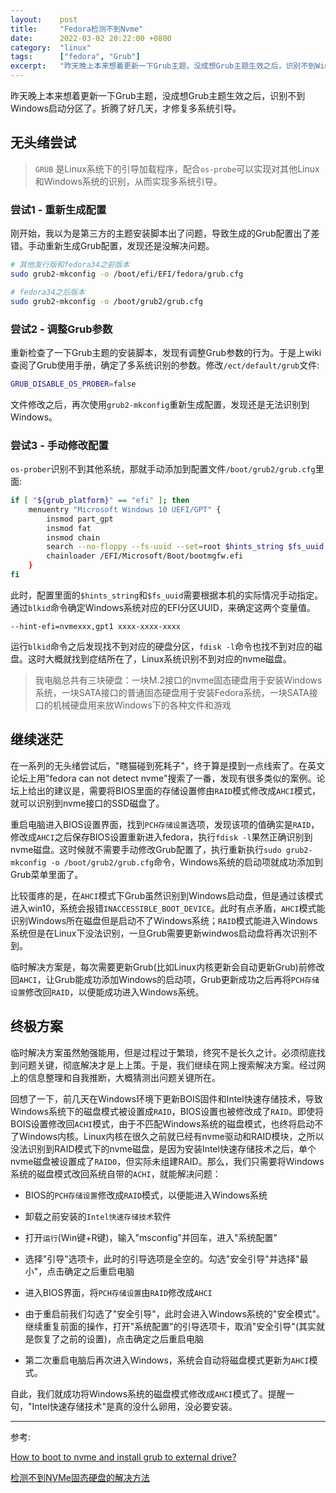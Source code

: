```yaml
---
layout:    post
title:     "Fedora检测不到Nvme"
date:      2022-03-02 20:22:00 +0800
category:  "linux"
tags:      ["fedora", "Grub"]
excerpt:   "昨天晚上本来想着更新一下Grub主题，没成想Grub主题生效之后，识别不到Windows启动分区了。折腾了好几天，才修复多系统引导。"
---
```



昨天晚上本来想着更新一下Grub主题，没成想Grub主题生效之后，识别不到Windows启动分区了。折腾了好几天，才修复多系统引导。

## 无头绪尝试

> `GRUB` 是Linux系统下的引导加载程序，配合`os-probe`可以实现对其他Linux和Windows系统的识别，从而实现多系统引导。

### 尝试1 - 重新生成配置

刚开始，我以为是第三方的主题安装脚本出了问题，导致生成的Grub配置出了差错。手动重新生成Grub配置，发现还是没解决问题。

````bash
# 其他发行版和fedora34之前版本
sudo grub2-mkconfig -o /boot/efi/EFI/fedora/grub.cfg

# fedora34之后版本
sudo grub2-mkconfig -o /boot/grub2/grub.cfg
````

### 尝试2 - 调整Grub参数

重新检查了一下Grub主题的安装脚本，发现有调整Grub参数的行为。于是上wiki查阅了Grub使用手册，确定了多系统识别的参数。修改`/ect/default/grub`文件:

````bash
GRUB_DISABLE_OS_PROBER=false
````

文件修改之后，再次使用`grub2-mkconfig`重新生成配置，发现还是无法识别到Windows。

### 尝试3 - 手动修改配置

`os-prober`识别不到其他系统，那就手动添加到配置文件`/boot/grub2/grub.cfg`里面:

````bash
if [ "${grub_platform}" == "efi" ]; then
    menuentry "Microsoft Windows 10 UEFI/GPT" {
        insmod part_gpt
        insmod fat
        insmod chain
        search --no-floppy --fs-uuid --set=root $hints_string $fs_uuid
        chainloader /EFI/Microsoft/Boot/bootmgfw.efi
    }
fi
````

此时，配置里面的`$hints_string`和`$fs_uuid`需要根据本机的实际情况手动指定。通过`blkid`命令确定Windows系统对应的EFI分区UUID，来确定这两个变量值。

````text
--hint-efi=nvmexxx,gpt1 xxxx-xxxx-xxxx
````

运行`blkid`命令之后发现找不到对应的硬盘分区，`fdisk -l`命令也找不到对应的磁盘。这时大概就找到症结所在了，Linux系统识别不到对应的nvme磁盘。

> 我电脑总共有三块硬盘：一块M.2接口的nvme固态硬盘用于安装Windows系统，一块SATA接口的普通固态硬盘用于安装Fedora系统，一块SATA接口的机械硬盘用来放Windows下的各种文件和游戏

## 继续迷茫

在一系列的无头绪尝试后，"瞎猫碰到死耗子"，终于算是摸到一点线索了。在英文论坛上用"fedora can not detect nvme"搜索了一番，发现有很多类似的案例。论坛上给出的建议是，需要将BIOS里面的存储设置修由`RAID`模式修改成`AHCI`模式，就可以识别到nvme接口的SSD磁盘了。

重启电脑进入BIOS设置界面，找到`PCH存储设置`选项，发现该项的值确实是`RAID`，修改成`AHCI`之后保存BIOS设置重新进入fedora，执行`fdisk -l`果然正确识别到nvme磁盘。这时候就不需要手动修改Grub配置了，执行重新执行`sudo grub2-mkconfig -o /boot/grub2/grub.cfg`命令，Windows系统的启动项就成功添加到Grub菜单里面了。

比较蛋疼的是，在`AHCI`模式下Grub虽然识别到Windows启动盘，但是通过该模式进入win10，系统会报错`INACCESSIBLE_BOOT_DEVICE`。此时有点矛盾，`AHCI`模式能识别Windows所在磁盘但是启动不了Windows系统；`RAID`模式能进入Windows系统但是在Linux下没法识别，一旦Grub需要更新windwos启动盘将再次识别不到。

临时解决方案是，每次需要更新Grub(比如Linux内核更新会自动更新Grub)前修改回`AHCI`，让Grub能成功添加Windows的启动项，Grub更新成功之后再将`PCH存储设置`修改回`RAID`，以便能成功进入Windows系统。

## 终极方案

临时解决方案虽然勉强能用，但是过程过于繁琐，终究不是长久之计。必须彻底找到问题关键，彻底解决才是上上策。于是，我们继续在网上搜索解决方案。经过网上的信息整理和自我推断，大概猜测出问题关键所在。

回想了一下，前几天在Windows环境下更新BOIS固件和Intel快速存储技术，导致Windows系统下的磁盘模式被设置成`RAID`，BIOS设置也被修改成了`RAID`。即使将BOIS设置修改回`ACHI`模式，由于不匹配Windows系统的磁盘模式，也终将启动不了Windows内核。Linux内核在很久之前就已经有nvme驱动和RAID模块，之所以没法识别到RAID模式下的nvme磁盘，是因为安装Intel快速存储技术之后，单个nvme磁盘被设置成了`RAID0`，但实际未组建RAID。那么，我们只需要将Windows系统的磁盘模式改回系统自带的`ACHI`，就能解决问题：

- BIOS的`PCH存储设置`修改成`RAID`模式，以便能进入Windows系统

- 卸载之前安装的`Intel快速存储技术`软件

- 打开`运行`(Win键+R键)，输入"msconfig"并回车，进入"系统配置"

- 选择"引导"选项卡，此时的引导选项是全空的。勾选"安全引导"并选择"最小"，点击确定之后重启电脑

- 进入BIOS界面，将`PCH存储设置`由`RAID`修改成`AHCI`

- 由于重启前我们勾选了"安全引导"，此时会进入Windows系统的"安全模式"。继续重复前面的操作，打开"系统配置"的引导选项卡，取消"安全引导"(其实就是恢复了之前的设置)，点击确定之后重启电脑

- 第二次重启电脑后再次进入Windows，系统会自动将磁盘模式更新为`AHCI`模式。

自此，我们就成功将Windows系统的磁盘模式修改成`AHCI`模式了。提醒一句，"Intel快速存储技术"是真的没什么卵用，没必要安装。

---
参考:

[How to boot to nvme and install grub to external drive?](https://ask.fedoraproject.org/t/how-to-boot-to-nvme-and-install-grub-to-external-drive/12835)

[检测不到NVMe固态硬盘的解决方法](https://www.eassos.cn/knowledge/nvme-ssd.php)
